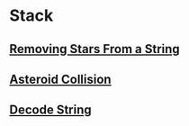 # Stack

## [Removing Stars From a String](https://leetcode.com/problems/removing-stars-from-a-string/?envType=study-plan-v2&envId=leetcode-75)

## [Asteroid Collision](https://leetcode.com/problems/asteroid-collision/?envType=study-plan-v2&envId=leetcode-75)

## [Decode String](https://leetcode.com/problems/decode-string/?envType=study-plan-v2&envId=leetcode-75)
